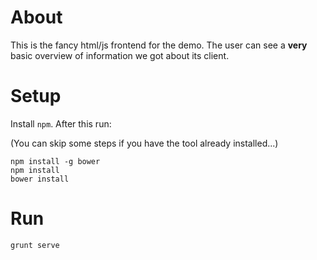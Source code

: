 # About

This is the fancy html/js frontend for the demo. The user can see a **very** basic overview of information we got about its client. 

# Setup

Install ```npm```. After this run:  

(You can skip some steps if you have the tool already installed...)

```
npm install -g bower
npm install
bower install
```

# Run

```
grunt serve
```

